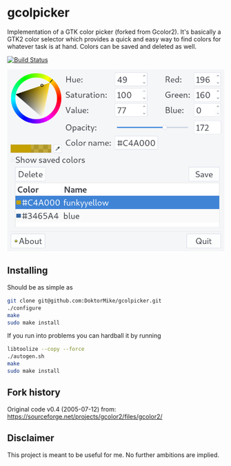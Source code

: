 # gcolpicker
Implementation of a GTK color picker (forked from Gcolor2). It's basically a GTK2 color selector which provides a quick and easy way to find colors for whatever task is at hand. Colors can be saved and deleted as well.

[![Build Status](https://travis-ci.org/DoktorMike/gcolpicker.svg?branch=master)](https://travis-ci.org/DoktorMike/gcolpicker)

![scrot](images/scrot.png)

## Installing

Should be as simple as

```bash
git clone git@github.com:DoktorMike/gcolpicker.git
./configure
make
sudo make install
```

If you run into problems you can hardball it by running

```bash
libtoolize --copy --force
./autogen.sh
make
sudo make install
```

## Fork history
Original code v0.4 (2005-07-12) from: https://sourceforge.net/projects/gcolor2/files/gcolor2/

## Disclaimer
This project is meant to be useful for me. No further ambitions are implied.
